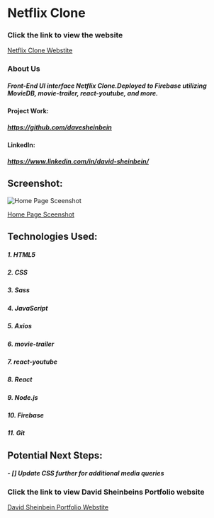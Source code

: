 # **Netflix Clone**

### Click the link to view the website

[Netflix Clone Webstite](https://neflix-clone-ds.web.app/)

### About Us

##### Front-End UI interface Netflix Clone.Deployed to Firebase utilizing MovieDB, movie-trailer, react-youtube, and more.

#### Project Work:

##### https://github.com/davesheinbein

#### LinkedIn:

##### https://www.linkedin.com/in/david-sheinbein/

## Screenshot:

![Home Page Sceenshot](screenshots/netflixCloneScreenshot.png)

[Home Page Sceenshot](https://imgur.com/JJOS0gh)

## Technologies Used:

##### 1. HTML5

##### 2. CSS

##### 3. Sass

##### 4. JavaScript

##### 5. Axios

##### 6. movie-trailer

##### 7. react-youtube

##### 8. React

##### 9. Node.js

##### 10. Firebase

##### 11. Git

## Potential Next Steps:

##### - [] Update CSS further for additional media queries

### Click the link to view David Sheinbeins Portfolio website

[David Sheinbein Portfolio Webstite](http://www.davidsheinbeinportfolio.com/)
